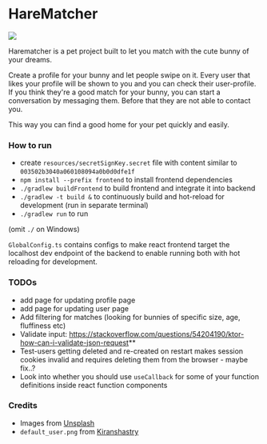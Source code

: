 # HareMatcher

![](https://images.unsplash.com/photo-1589952283406-b53a7d1347e8?ixlib=rb-1.2.1&ixid=MnwxMjA3fDB8MHxwaG90by1wYWdlfHx8fGVufDB8fHx8&auto=format&fit=crop&w=600&q=80)

Harematcher is a pet project built to let you match with the cute bunny of your dreams.

Create a profile for your bunny and let people swipe on it. Every user that likes your profile will be shown to you and
you can check their user-profile.
If you think they're a good match for your bunny, you can start a conversation by messaging them. Before that they are
not able to contact you.

This way you can find a good home for your pet quickly and easily.

### How to run

* create `resources/secretSignKey.secret` file with content similar to `003502b3040a060108094a0b0d0dfe1f`
* `npm install --prefix frontend` to install frontend dependencies
* `./gradlew buildFrontend` to build frontend and integrate it into backend
* `./gradlew -t build &` to continuously build and hot-reload for development (run in separate terminal)
* `./gradlew run` to run

(omit `./` on Windows)

`GlobalConfig.ts` contains configs to make react frontend target the localhost dev endpoint of the backend 
to enable running both with hot reloading for development. 

### TODOs
* add page for updating profile page
* add page for updating user page
* Add filtering for matches (looking for bunnies of specific size, age, fluffiness etc)
* Validate input: https://stackoverflow.com/questions/54204190/ktor-how-can-i-validate-json-request**
* Test-users getting deleted and re-created on restart makes session cookies invalid and requires deleting them from the
  browser - maybe fix..?
* Look into whether you should use `useCallback` for some of your function definitions inside react function components


### Credits

* Images from [Unsplash](https://unsplash.com)
* `default_user.png` from [Kiranshastry](https://www.flaticon.com/free-icons/user)
